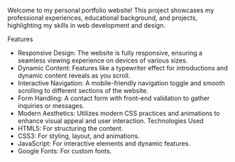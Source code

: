 Welcome to my personal portfolio website! This project showcases my professional experiences, educational background, and projects, highlighting my skills in web development and design.

Features
- Responsive Design: The website is fully responsive, ensuring a seamless viewing experience on devices of various sizes.
- Dynamic Content: Features like a typewriter effect for introductions and dynamic content reveals as you scroll.
- Interactive Navigation: A mobile-friendly navigation toggle and smooth scrolling to different sections of the website.
- Form Handling: A contact form with front-end validation to gather inquiries or messages.
- Modern Aesthetics: Utilizes modern CSS practices and animations to enhance visual appeal and user interaction.
Technologies Used
- HTML5: For structuring the content.
- CSS3: For styling, layout, and animations.
- JavaScript: For interactive elements and dynamic features.
- Google Fonts: For custom fonts.

